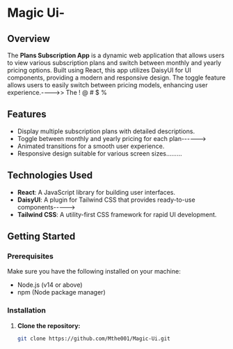 # Magic Ui-

## Overview

The **Plans Subscription App** is a dynamic web application that allows users to view various subscription plans and switch between monthly and yearly pricing options. Built using React, this app utilizes DaisyUI for UI components, providing a modern and responsive design. The toggle feature allows users to easily switch between pricing models, enhancing user experience.---->>
The ! @ # $ % 

## Features

- Display multiple subscription plans with detailed descriptions.
- Toggle between monthly and yearly pricing for each plan------>
- Animated transitions for a smooth user experience.
- Responsive design suitable for various screen sizes.........

## Technologies Used

- **React**: A JavaScript library for building user interfaces.
- **DaisyUI**: A plugin for Tailwind CSS that provides ready-to-use components----->
- **Tailwind CSS**: A utility-first CSS framework for rapid UI development.

## Getting Started

### Prerequisites

Make sure you have the following installed on your machine:

- Node.js (v14 or above)
- npm (Node package manager)

### Installation

1. **Clone the repository:**

   ```bash
   git clone https://github.com/Mthe001/Magic-Ui.git
